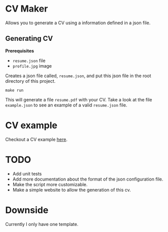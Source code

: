 # CV Maker

Allows you to generate a CV using a information defined in a json file.

## Generating CV

**Prerequisites**

* `resume.json` file
* `profile.jpg` image

Creates a json file called, `resume.json`, and put this json file in the root directory of this project.

```
make run
```

This will generate a file `resume.pdf` with your CV.
Take a look at the file `example.json` to see an example of a valid `resume.json` file.

# CV example

Checkout a CV example [here](https://mega.nz/file/gZdFCI4K#l3rB7rohKi2Rc4ZSsSyfl0003y5oBa8O0hD08jMirrk).


# TODO

* Add unit tests
* Add more documentation about the format of the json configuration file.
* Make the script more customizable.
* Make a simple website to allow the generation of this cv.

# Downside

Currently I only have one template.
